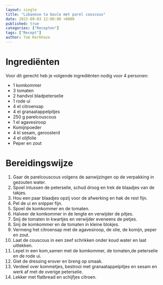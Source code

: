 ```yaml
---
layout: single
title: "Libanese ta boule met parel couscous"
date: 2022-09-03 12:00:00 +0000
published: true
categories: ["Recepten"]
tags: ["Recept"]
author: Tom Kerkhove
---
```


# Ingrediënten
Voor dit gerecht heb je volgende ingrediënten nodig voor 4 personen:

- 1 komkommer
- 3 tomaten
- 2 handvol bladpeterselie
- 1 rode ui
- 4 el citroensap
- 4 el granaatappelpitjes
- 250 g parelcouscous
- 1 el agavesiroop
- Komijnpoeder
- 4 kl sesam, geroosterd
- 4 el olijfolie
- Peper en zout

# Bereidingswijze

1. Gaar de parelcouscous volgens de aanwijzingen op de verpakking in gezouten water.
2. Spoel intussen de peterselie, schud droog en trek de blaadjes van de takjes.
3. Hou een paar blaadjes opzij voor de afwerking en hak de rest fijn.
4. Pel de ui en snipper fijn.
5. Spoel de komkommer en de tomaten. 
6. Halveer de komkommer in de lengte en verwijder de pitjes.
7. Snij de tomaten in kwartjes en verwijder eveneens de petjes.
8. Snij de komkommer en de tomaten in kleine blokjes.
9. Vermeng het citroensap met de agavesiroop, de olie, de komijn, peper en zout.
10. Laat de couscous in een zeef schrikken onder koud water en laat uitlekken.
11. Lepel in een kom,samen met de komkommer, de tomaten,de peterselie en de rode ui.
12. Giet de dressing erover en breng op smaak.
13. Verdeel over kommetjes, bestrooi met granaatappelpitjes en sesam en werk af met de overige peterselie.
14. Lekker met flatbread en schijfjes citroen.
